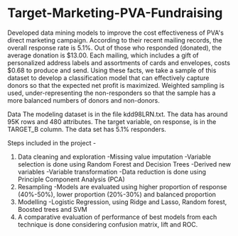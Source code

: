 # Target-Marketing-PVA-Fundraising
Developed data mining models to improve the cost effectiveness of PVA's direct marketing campaign. According to their recent mailing records, the overall response rate is 5.1%. Out of those who responded (donated), the average donation is $13.00. Each mailing, which includes a gift of personalized address labels and assortments of cards and envelopes, costs $0.68 to produce and send. Using these facts, we take a sample of this dataset to develop a classification model that can effectively capture donors so that the expected net profit is maximized. Weighted sampling is used, under-representing the non-responders so that the sample has a more balanced numbers of donors and non-donors.

Data The modeling dataset is in the file kdd98LRN.txt. The data has around 95K rows and 480 attributes. The target variable, on response, is in the TARGET_B column. The data set has 5.1% responders.

Steps included in the project - 
1. Data cleaning and exploration
  -Missing value imputation
  -Variable selection is done using Random Forest and Decision Trees
  -Derived new variables
  -Variable transformation
  -Data reduction is done using Principle Component Analysis (PCA)
2. Resampling 
  -Models are evaluated using higher proportion of response (40%-50%), lower proportion (20%-30%) and balanced proportion
3. Modelling
  -Logistic Regression, using Ridge and Lasso, Random forest, Boosted trees and SVM
4. A comparative evaluation of performance of best models from each technique is done considering confusion matrix, lift and ROC.
